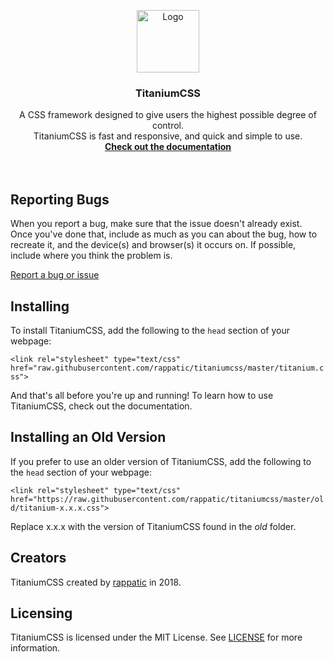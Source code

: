 <p align="center">
  <a href="#">
    <img src="https://image.ibb.co/dafe6o/Picture2.png" alt="Logo" width=100 height=100>
  </a>

  <h3 align="center">TitaniumCSS</h3>
  <p align="center">
    A CSS framework designed to give users the highest possible degree of control.<br>TitaniumCSS is fast and responsive, and quick and simple to use.
  <br>
    <a href="https://github.com/rappatic/titaniumcss/wiki"><strong>Check out the documentation</strong></a><br>
    <br>
  <br>
</p>
</p>

## Reporting Bugs

When you report a bug, make sure that the issue doesn't already exist. Once you've done that, include as much as you can about the bug, how to recreate it, and the device(s) and browser(s) it occurs on. If possible, include where you think the problem is.

[Report a bug or issue](https://github.com/rappatic/titaniumcss/issues)

## Installing

To install TitaniumCSS, add the following to the `head` section of your webpage:

`<link rel="stylesheet" type="text/css" href="raw.githubusercontent.com/rappatic/titaniumcss/master/titanium.css">`

And that's all before you're up and running! To learn how to use TitaniumCSS, check out the documentation.

## Installing an Old Version

If you prefer to use an older version of TitaniumCSS, add the following to the `head` section of your webpage:

`<link rel="stylesheet" type="text/css" href="https://raw.githubusercontent.com/rappatic/titaniumcss/master/old/titanium-x.x.x.css">`

Replace x.x.x with the version of TitaniumCSS found in the *old* folder.

## Creators

TitaniumCSS created by <a href="https://rappatic.com" target="_blank">rappatic</a> in 2018.

## Licensing

TitaniumCSS is licensed under the MIT License. See <a href="https://github.com/rappatic/titaniumcss/blob/master/LICENSE">LICENSE</a> for more information.
